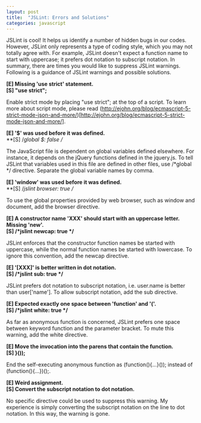 ```yaml
---
layout: post
title:  "JSLint: Errors and Solutions"
categories: javascript
---
```


JSLint is cool! It helps us identify a number of hidden bugs in our codes. However, JSLint only represents a type of coding style, which you may not totally agree with. For example, JSLint doesn't expect a function name to start with uppercase; it prefers dot notation to subscript notation. In summary, there are times you would like to suppress JSLint warnings. Following is a guidance of JSLint warnings and possible solutions.

**[E] Missing 'use strict' statement.**<br/>
**[S] "use strict";**

Enable strict mode by placing "use strict"; at the top of a script. To learn more about script mode, please read (http://ejohn.org/blog/ecmascript-5-strict-mode-json-and-more/)[http://ejohn.org/blog/ecmascript-5-strict-mode-json-and-more/].

**[E] '$' was used before it was defined.**<br/>
**[S] /*global $: false */**

The JavaScript file is dependent on global variables defined elsewhere. For instance, it depends on the jQuery functions defined in the jquery.js. To tell JSLint that variables used in this file are defined in other files, use /*global */ directive. Separate the global variable names by comma.

**[E] 'window' was used before it was defined.**<br/>
**[S] /*jslint browser: true */**

To use the global properties provided by web browser, such as window and document, add the browser directive. 

**[E] A constructor name 'XXX' should start with an uppercase letter.**<br/>
    **Missing 'new'.**<br/>
**[S] /*jslint newcap: true */**<br/>

JSLint enforces that the constructor function names be started with uppercase, while the normal function names be started with lowercase. To ignore this convention, add the newcap directive.

**[E] '[XXX]' is better written in dot notation.**<br/>
**[S] /*jslint sub: true */**<br/>

JSLint prefers dot notation to subscript notation, i.e. user.name is better than user['name']. To allow subscript notation, add the sub directive.

**[E] Expected exactly one space between 'function' and '('.**<br/>
**[S] /*jslint white: true */**<br/>

As far as anonymous function is concerned, JSLint prefers one space between keyword function and the parameter bracket. To mute this warning, add the white directive. 

**[E] Move the invocation into the parens that contain the function.**<br/>
**[S] }());**<br/>

End the self-executing anonymous function as (function(){...}()); instead of (function(){...})();.

**[E] Weird assignment.**<br/>
**[S] Convert the subscript notation to dot notation.**<br/>

No specific directive could be used to suppress this warning. My experience is simply converting the subscript notation on the line to dot notation. In this way, the warning is gone.